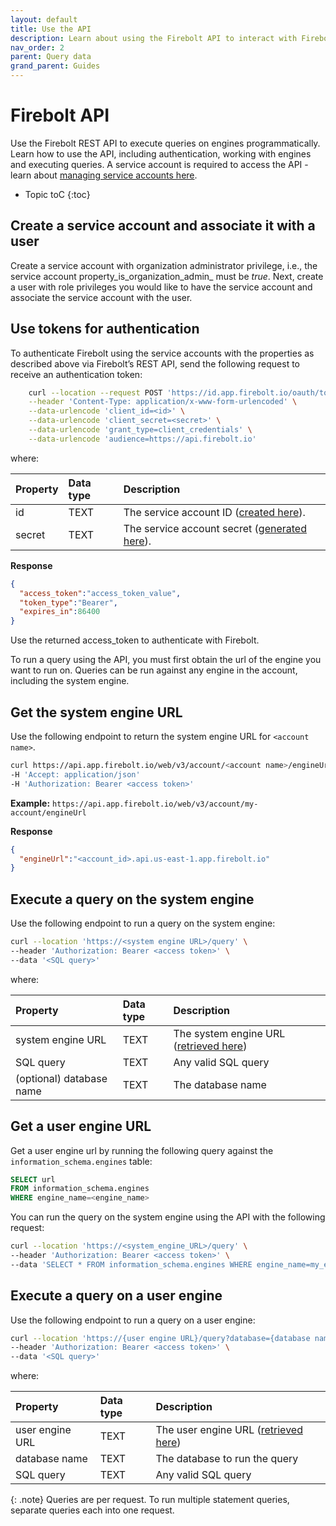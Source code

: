 ```yaml
---
layout: default
title: Use the API
description: Learn about using the Firebolt API to interact with Firebolt.
nav_order: 2
parent: Query data
grand_parent: Guides
---
```


# Firebolt API

Use the Firebolt REST API to execute queries on engines programmatically. Learn how to use the API, including authentication, working with engines and executing queries. A service account is required to access the API - learn about [managing service accounts here](../managing-your-organization/service-accounts.md). 

* Topic toC
{:toc}

## Create a service account and associate it with a user
Create a service account with organization administrator privilege, 
i.e., the service account property_is_organization_admin_ must be _true_.
Next, create a user with role privileges you would like to have the service account
and associate the service account with the user.

## Use tokens for authentication


To authenticate Firebolt using the service accounts with the properties
as described above via Firebolt’s REST API, send the following request 
to receive an authentication token:


```bash
    curl --location --request POST 'https://id.app.firebolt.io/oauth/token' \
    --header 'Content-Type: application/x-www-form-urlencoded' \
    --data-urlencode 'client_id=<id>' \
    --data-urlencode 'client_secret=<secret>' \
    --data-urlencode 'grant_type=client_credentials' \
    --data-urlencode 'audience=https://api.firebolt.io'
```

where:

| Property                          | Data type | Description                                                                                                                                        |
| :------------------------------   | :-------- |:---------------------------------------------------------------------------------------------------------------------------------------------------|
| id                                | TEXT      | The service account ID ([created here](../managing-your-organization/service-accounts.md#creating-a-service-account)).                             |
| secret                            | TEXT      | The service account secret ([generated here](../managing-your-organization/service-accounts.md#generating-a-secret-for-a-service-account)). |


**Response**

```json
{
  "access_token":"access_token_value",
  "token_type":"Bearer",
  "expires_in":86400
}
```

Use the returned access_token to authenticate with Firebolt.

To run a query using the API, you must first obtain the url of the engine you want to run on. Queries can be run against any engine in the account, including the system engine. 

## Get the system engine URL

Use the following endpoint to return the system engine URL for `<account name>`. 

```bash
curl https://api.app.firebolt.io/web/v3/account/<account name>/engineUrl 
-H 'Accept: application/json' 
-H 'Authorization: Bearer <access token>'
```

**Example:** `https://api.app.firebolt.io/web/v3/account/my-account/engineUrl`

**Response**

```json
{
  "engineUrl":"<account_id>.api.us-east-1.app.firebolt.io"
}
```

## Execute a query on the system engine

Use the following endpoint to run a query on the system engine:  

```bash
curl --location 'https://<system engine URL>/query' \
--header 'Authorization: Bearer <access token>' \
--data '<SQL query>'
```

where:

| Property                          | Data type | Description |
| :------------------------------   | :-------- | :---------- |
| system engine URL                 | TEXT      | The system engine URL ([retrieved here](#get-the-system-engine-url)) |
| SQL query                         | TEXT      | Any valid SQL query |
| (optional) database name                     | TEXT      | The database name |


## Get a user engine URL

Get a user engine url by running the following query against the `information_schema.engines` table: 

```sql
SELECT url 
FROM information_schema.engines 
WHERE engine_name=<engine_name>
```

You can run the query on the system engine using the API with the following request: 

```bash
curl --location 'https://<system_engine_URL>/query' \
--header 'Authorization: Bearer <access token>' \
--data 'SELECT * FROM information_schema.engines WHERE engine_name=my_engine'
```

## Execute a query on a user engine

Use the following endpoint to run a query on a user engine:

```bash
curl --location 'https://{user engine URL}/query?database={database name}' \
--header 'Authorization: Bearer <access token>' \
--data '<SQL query>'
```

where:

| Property                          | Data type | Description |
| :------------------------------   | :-------- | :---------- |
| user engine URL                   | TEXT      | The user engine URL ([retrieved here](#get-a-user-engine-url)) |
| database name                     | TEXT      | The database to run the query |
| SQL query                         | TEXT      | Any valid SQL query |                 

{: .note}
Queries are per request. To run multiple statement queries, separate queries each into one request. 
